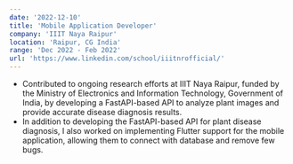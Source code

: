 ```yaml
---
date: '2022-12-10'
title: 'Mobile Application Developer'
company: 'IIIT Naya Raipur'
location: 'Raipur, CG India'
range: 'Dec 2022 - Feb 2022'
url: 'https://www.linkedin.com/school/iiitnrofficial/'
---
```


- Contributed to ongoing research efforts at IIIT Naya Raipur, funded by the Ministry of Electronics and
  Information Technology, Government of India, by developing a FastAPI-based API to analyze plant images and provide
  accurate disease diagnosis results.
- In addition to developing the FastAPI-based API for plant disease diagnosis, I also worked on
  implementing Flutter support for the mobile application, allowing them to connect with database and remove few bugs.
